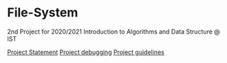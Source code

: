 # File-System
2nd Project for 2020/2021 Introduction to Algorithms and Data Structure @ IST

[Project Statement](https://github.com/d-melita/File-System/files/6585630/p2.pdf)
[Project debugging](https://github.com/d-melita/File-System/files/6585631/p2-debugging.pdf)
[Project guidelines](https://github.com/d-melita/File-System/files/6585632/p2-guidelines.pdf)
